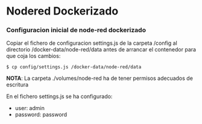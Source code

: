 # Nodered Dockerizado

### Configuracion inicial de node-red dockerizado

Copiar el fichero de configuracion settings.js de la carpeta /config al directorio /docker-data/node-red/data antes de arrancar el contenedor para que coja los cambios:

```shell
$ cp config/settings.js /docker-data/node-red/data
```

__NOTA__: La carpeta ./volumes/node-red ha de tener permisos adecuados de escritura

En el fichero settings.js se ha configurado:

- user: admin
- password: password
